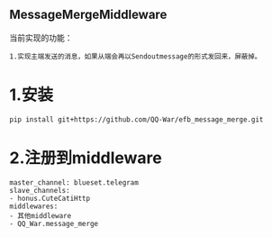 ## MessageMergeMiddleware
当前实现的功能：
```
1.实现主端发送的消息，如果从端会再以Sendoutmessage的形式发回来，屏蔽掉。
```

# 1.安装

```pip install git+https://github.com/QQ-War/efb_message_merge.git```

# 2.注册到middleware

```
master_channel: blueset.telegram
slave_channels:
- honus.CuteCatiHttp
middlewares:
- 其他middleware
- QQ_War.message_merge
```


